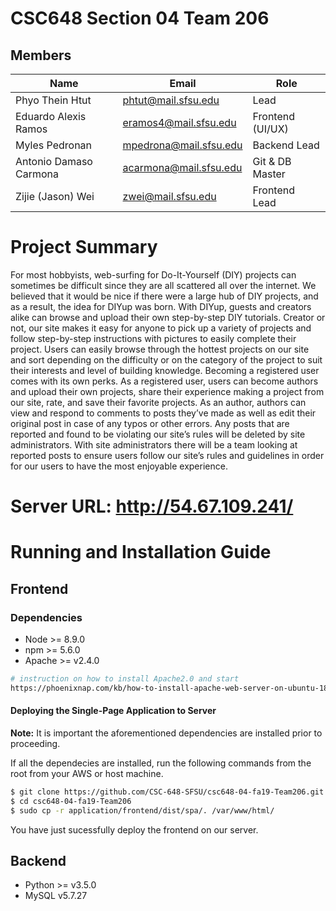 # CSC648 Section 04 Team 206
## Members
| Name                   | Email                  | Role             |
|------------------------|------------------------|------------------|
| Phyo Thein Htut        | phtut@mail.sfsu.edu    | Lead             |
| Eduardo Alexis Ramos   | eramos4@mail.sfsu.edu  | Frontend (UI/UX) |
| Myles Pedronan         | mpedrona@mail.sfsu.edu | Backend Lead     |
| Antonio Damaso Carmona | acarmona@mail.sfsu.edu | Git & DB Master  |
| Zijie (Jason) Wei      | zwei@mail.sfsu.edu     | Frontend Lead    |

# Project Summary


For most hobbyists, web-surfing for Do-It-Yourself (DIY) projects can sometimes be difficult since they are all scattered all over the internet. We believed that it would be nice if there were a large hub of DIY projects, and as a result, the idea for DIYup was born. With DIYup, guests and creators alike can browse and upload their own step-by-step DIY tutorials. Creator or not, our site makes it easy for anyone to pick up a variety of projects and follow step-by-step instructions with pictures to easily complete their project. Users can easily browse through the hottest projects on our site and sort depending on the difficulty or on the category of the project to suit their interests and level of building knowledge. Becoming a registered user comes with its own perks. As a registered user, users can become authors and upload their own projects, share their experience making a project from our site, rate, and save their favorite projects. As an author, authors can view and respond to comments to posts they’ve made as well as edit their original post in case of any typos or other errors. Any posts that are reported and found to be violating our site’s rules will be deleted by site administrators. With site administrators there will be a team looking at reported posts to ensure users follow our site’s rules and guidelines in order for our users to have the most enjoyable experience.


# Server URL: http://54.67.109.241/


# Running and Installation Guide
## Frontend
### Dependencies
* Node >= 8.9.0
* npm >= 5.6.0
* Apache >= v2.4.0
```sh
# instruction on how to install Apache2.0 and start
https://phoenixnap.com/kb/how-to-install-apache-web-server-on-ubuntu-18-04
```

#### Deploying the Single-Page Application to Server
**Note:** It is important the aforementioned dependencies are installed prior to proceeding.

If all the dependecies are installed, run the following commands from the root from your AWS or host machine.

```sh
$ git clone https://github.com/CSC-648-SFSU/csc648-04-fa19-Team206.git
$ cd csc648-04-fa19-Team206
$ sudo cp -r application/frontend/dist/spa/. /var/www/html/
```

You have just sucessfully deploy the frontend on our server.

## Backend
* Python >= v3.5.0
* MySQL v5.7.27


